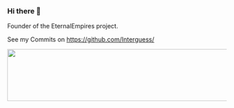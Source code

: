 ### Hi there 👋
Founder of the EternalEmpires project.

See my Commits on https://github.com/Interguess/


<a href="https://github.com/devxb/gitanimals">
  <img
    src="https://render.gitanimals.org/lines/JonasDevDE"
    width="600"
    height="120"
  />
</a>
